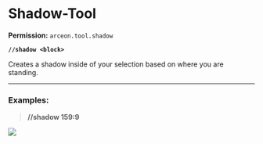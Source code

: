 # Shadow-Tool

**Permission:** `arceon.tool.shadow`

**`//shadow <block>`**

Creates a shadow inside of your selection based on where you are standing.

***

### **Examples:**

> **//shadow 159:9**

![](https://i.imgur.com/6UvjYB8.png)
